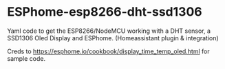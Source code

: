 
# ESPhome-esp8266-dht-ssd1306
Yaml code to get the ESP8266/NodeMCU working with a DHT sensor, a SSD1306 Oled Display and ESPhome. (Homeassistant plugin & integration)

Creds to https://esphome.io/cookbook/display_time_temp_oled.html for sample code.

